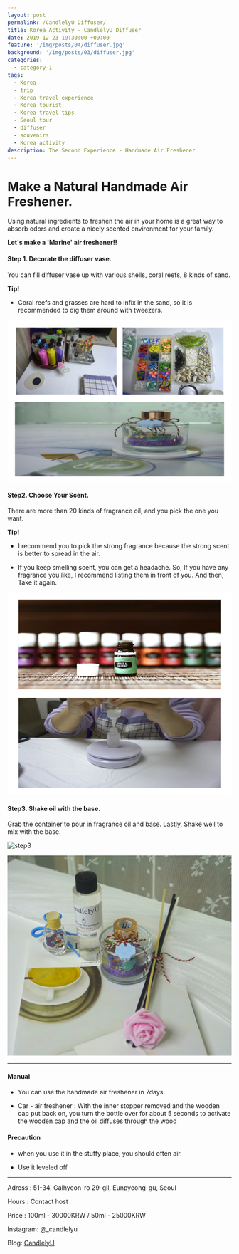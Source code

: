 ```yaml
---
layout: post
permalink: /CandlelyU Diffuser/
title: Korea Activity - CandlelyU Diffuser
date: 2019-12-23 19:30:00 +09:00
feature: '/img/posts/04/diffuser.jpg'
background: '/img/posts/03/diffuser.jpg'
categories:
  - category-1
tags:
  - Korea
  - trip
  - Korea travel experience
  - Korea tourist
  - Korea travel tips
  - Seoul tour
  - diffuser
  - souvenirs
  - Korea activity
description: The Second Experience - Handmade Air Freshener
---
```


# Make a Natural Handmade Air Freshener.

Using natural ingredients to freshen the air in your home is a great way to absorb odors and create a nicely scented environment for your family.

__Let's make a 'Marine' air freshener!!__

#### Step 1. Decorate the diffuser vase.

You can fill diffuser vase up with various shells, coral reefs, 8 kinds of sand.

**Tip!**

- Coral reefs and grasses are hard to infix in the sand, so it is recommended to dig them around with tweezers.

![step1](/img/posts/04/step1.jpeg)

#### Step2. Choose Your Scent.

There are more than 20 kinds of fragrance oil, and you pick the one you want.

**Tip!**

- I recommend you to pick the strong fragrance because the strong scent is better to spread in the air.

- If you keep smelling scent, you can get a headache. So, If you have any fragrance you like, I recommend listing them in front of you. And then, Take it again.

![step2](/img/posts/04/step2.jpeg)

#### Step3.  Shake oil with the base.

Grab the container to pour in fragrance oil and base. Lastly, Shake well to mix with the base.

![step3](/img/posts/04/mix.JPG)


![img](/img/posts/04/finish.JPG)

----------------------------

#### Manual

- You can use the handmade air freshener in 7days.

- Car - air freshener : With the inner stopper removed and the wooden cap put back on, you turn the bottle over for about 5 seconds to activate the wooden cap and the oil diffuses through the wood

#### Precaution

- when you use it in the stuffy place, you should often air.

- Use it leveled off

------------------------------------------

Adress : 51-34, Galhyeon-ro 29-gil, Eunpyeong-gu, Seoul

Hours : Contact host

Price : 100ml - 30000KRW / 50ml - 25000KRW

Instagram: @_candlelyu

Blog: [CandlelyU](https://blog.naver.com/candlely_u)
